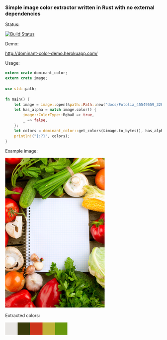 ### Simple image color extractor written in Rust with no external dependencies

Status:

[![Build Status](https://travis-ci.org/marekm4/dominant_color.svg?branch=master)](https://travis-ci.org/marekm4/dominant_color)

Demo:

http://dominant-color-demo.herokuapp.com/

Usage:
```rust
extern crate dominant_color;
extern crate image;

use std::path;

fn main() {
    let image = image::open(&path::Path::new("docs/Fotolia_45549559_320_480.jpg")).unwrap();
    let has_alpha = match image.color() {
        image::ColorType::Rgba8 => true,
        _ => false,
    };
    let colors = dominant_color::get_colors(&image.to_bytes(), has_alpha);
    println!("{:?}", colors);
}
```

Example image:

![Image](https://raw.githubusercontent.com/marekm4/dominant_color/master/docs/Fotolia_45549559_320_480.jpg)

Extracted colors:

![Colors](https://raw.githubusercontent.com/marekm4/dominant_color/master/docs/colors.png)
